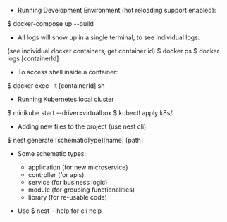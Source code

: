 - Running Development Environment (hot reloading support enabled):

\$ docker-compose up --build

- All logs will show up in a single terminal, to see individual logs:

(see individual docker containers, get container id)
\$ docker ps
\$ docker logs [containerId]

- To access shell inside a container:

\$ docker exec -it [containerId] sh

- Running Kubernetes local cluster

\$ minikube start --driver=virtualbox
\$ kubectl apply k8s/

- Adding new files to the project (use nest cli):

\$ nest generate [schematicType][name] [path]

- Some schematic types:

  - application (for new microservice)
  - controller (for apis)
  - service (for business logic)
  - module (for grouping functionalities)
  - library (for re-usable code)

- Use \$ nest --help for cli help
